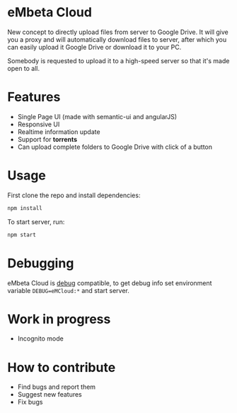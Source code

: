 # eMbeta Cloud
New concept to directly upload files from server to Google Drive.
It will give you a proxy and will automatically download files to server, after which you can easily upload it Google Drive or download it
to your PC.

Somebody is requested to upload it to a high-speed server so that it's made open to all.

# Features
- Single Page UI (made with semantic-ui and angularJS)
- Responsive UI
- Realtime information update
- Support for **torrents**
- Can upload complete folders to Google Drive with click of a button

# Usage
First clone the repo and install dependencies:
```js
npm install
```
To start server, run:
```js
npm start
```
# Debugging
eMbeta Cloud is [debug](https://github.com/visionmedia/debug) compatible, to get debug info set environment variable `DEBUG=eMCloud:*`
and start server.

# Work in progress
- Incognito mode

# How to contribute
- Find bugs and report them
- Suggest new features
- Fix bugs